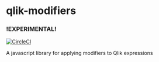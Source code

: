 # qlik-modifiers
### !EXPERIMENTAL!
[![CircleCI](https://circleci.com/gh/qlik-oss/qlik-modifiers/tree/master.svg?style=shield)](https://circleci.com/gh/qlik-oss/qlik-modifiers/tree/master)

A javascript library for applying modifiers to Qlik expressions
